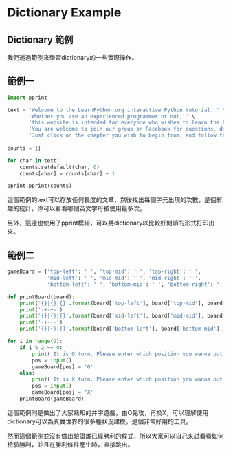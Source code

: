 # Dictionary Example
## Dictionary 範例
我們透過範例來學習dictionary的一些實際操作。

## 範例一
```python
import pprint

text = 'Welcome to the LearnPython.org interactive Python tutorial. ' \
       'Whether you are an experienced programmer or not, ' \
       'this website is intended for everyone who wishes to learn the Python programming language. ' \
       'You are welcome to join our group on Facebook for questions, discussions and updates. ' \
       'Just click on the chapter you wish to begin from, and follow the instructions. Good luck!'
       
counts = {}

for char in text:
    counts.setdefault(char, 0)
    counts[char] = counts[char] + 1

pprint.pprint(counts)
```

這個範例的text可以存放任何長度的文章，然後找出每個字元出現的次數，是個有趣的統計，你可以看看哪個英文字母被使用最多次。

另外，這邊也使用了pprint模組，可以將dictionary以比較好閱讀的形式打印出來。

## 範例二
```python
gameBoard = {'top-left': ' ', 'top-mid': ' ', 'top-right': ' ',
             'mid-left': ' ', 'mid-mid': ' ', 'mid-right': ' ',
             'bottom-left': ' ', 'bottom-mid': ' ', 'bottom-right': ' '}

def printBoard(board):
    print('{}|{}|{}'.format(board['top-left'], board['top-mid'], board['top-right']))
    print('-+-+-')
    print('{}|{}|{}'.format(board['mid-left'], board['mid-mid'], board['mid-right']))
    print('-+-+-')
    print('{}|{}|{}'.format(board['bottom-left'], board['bottom-mid'], board['bottom-right']))

for i in range(9):
    if i % 2 == 0:
        print('It is O turn. Please enter which position you wanna put: ')
        pos = input()
        gameBoard[pos] = 'O'
    else:
        print('It is X turn. Please enter which position you wanna put: ')
        pos = input()
        gameBoard[pos] = 'X'
    printBoard(gameBoard)
```

這個範例則是做出了大家熟知的井字遊戲，由O先攻，再換X，可以理解使用dictionary可以為真實世界的很多種狀況建模，是個非常好用的工具。

然而這個範例並沒有做出驗證誰已經勝利的程式，所以大家可以自己來試看看如何檢驗勝利，並且在勝利條件產生時，直接跳出。